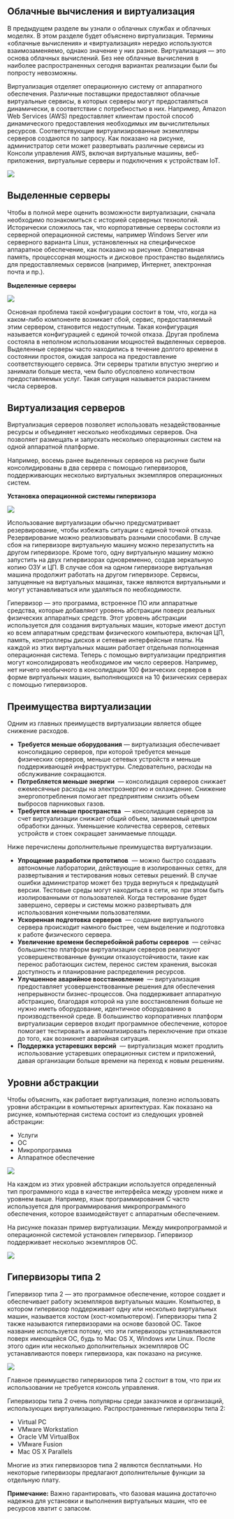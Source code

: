 <!-- 13.2.1 -->
## Облачные вычисления и виртуализация

В предыдущем разделе вы узнали о облачных службах и облачных моделях. В этом разделе будет объяснено виртуализация. Термины «облачные вычисления» и «виртуализация» нередко используются взаимозаменяемо, однако значение у них разное. Виртуализация — это основа облачных вычислений. Без нее облачные вычисления в наиболее распространенных сегодня вариантах реализации были бы попросту невозможны.

Виртуализация отделяет операционную систему от аппаратного обеспечения. Различные поставщики предоставляют облачные виртуальные сервисы, в которых серверы могут предоставляться динамически, в соответствии с потребностью в них. Например, Amazon Web Services (AWS) предоставляет клиентам простой способ динамического предоставления необходимых им вычислительных ресурсов. Соответствующие виртуализированные экземпляры серверов создаются по запросу. Как показано на рисунке, администратор сети может развертывать различные сервисы из Консоли управления AWS, включая виртуальные машины, веб-приложения, виртуальные серверы и подключения к устройствам IoT.

![](./assets/13.2.1.png)

<!--
The figure shows the Amazon Web Services Management Console. There are four sections on the AWS Management Console: AWS Services, Build a solution, Access on the go, and Explore AWS. Under AWS services is the option to search services by entering names, keywords or acronyms. Under Build a solution are options to launch a virtual machine, build a web app, build using virtual servers, or connect an IoT device. Under access on the go is a link to download the management console mobile app. Under Explore AWS are options to click on links to learn about AWS global summits, Amazon RDS, Open distro for Elasticsearch, and Amazon Sagemaster. 
-->

<!-- 13.2.2 -->
## Выделенные серверы

Чтобы в полной мере оценить возможности виртуализации, сначала необходимо познакомиться с историей серверных технологий. Исторически сложилось так, что корпоративные серверы состояли из серверной операционной системы, например Windows Server или серверного варианта Linux, установленных на специфическое аппаратное обеспечение, как показано на рисунке. Оперативная память, процессорная мощность и дисковое пространство выделялись для предоставляемых сервисов (например, Интернет, электронная почта и пр.).

**Выделенные серверы**

![](./assets/13.2.2.png)
<!-- /courses/ensa-dl/ae8eb398-34fd-11eb-ba19-f1886492e0e4/aeb65fda-34fd-11eb-ba19-f1886492e0e4/assets/c70d7da2-1c46-11ea-af56-e368b99e9723.svg -->

<!--
На рисунке показаны различные выделенные серверы и их аппаратные и операционные системы. На рисунке показаны восемь различных серверов: веб-сервер, почтовый сервер, SQL-сервер, файловый сервер, DHCP-сервер, сервер Active Directory, AAA-сервер Radius и сервер управления сетью. Все, кроме сервера AAA Radius и сервера управления сетью, работают под управлением ОС Windows, последняя работает под управлением ОС Linux. Все серверы имеют следующее оборудование: CPU, Memory, NIC и Disk.
-->

Основная проблема такой конфигурации состоит в том, что, когда на каком-либо компоненте возникает сбой, сервис, предоставляемый этим сервером, становится недоступным. Такая конфигурация называется конфигурацией с единой точкой отказа. Другая проблема состояла в неполном использовании мощностей выделенных серверов. Выделенные серверы часто находились в течение долгого времени в состоянии простоя, ожидая запроса на предоставление соответствующего сервиса. Эти серверы тратили впустую энергию и занимали больше места, чем было обусловлено количеством предоставляемых услуг. Такая ситуация называется разрастанием числа серверов.

<!-- 13.2.3 -->
## Виртуализация серверов

Виртуализация серверов позволяет использовать незадействованные ресурсы и объединяет несколько необходимых серверов. Она позволяет размещать и запускать несколько операционных систем на одной аппаратной платформе.

Например, восемь ранее выделенных серверов на рисунке были консолидированы в два сервера с помощью гипервизоров, поддерживающих несколько виртуальных экземпляров операционных систем.

**Установка операционной системы гипервизора**

![](./assets/13.2.3.png)
<!-- /courses/ensa-dl/ae8eb398-34fd-11eb-ba19-f1886492e0e4/aeb65fda-34fd-11eb-ba19-f1886492e0e4/assets/c70edd30-1c46-11ea-af56-e368b99e9723.svg -->

<!--
На рисунке приведен пример объединения восьми различных выделенных серверов в два сервера. На рисунке используются две ветвящихся диаграммы. Начиная снизу, сервер 1 имеет аппаратное обеспечение с гипервизором сверху, ветвящихся от гипервизора четыре операционных системы Windows. В верхней части первой ОС Windows является веб-сервер. Поверх второй ОС Windows является сервер электронной почты. Поверх третьей ОС Windows является SQL-сервер. В верхней части четвертой ОС Windows является файловый сервер. Начиная снизу, сервер 2 имеет аппаратное обеспечение с гипервизором сверху, ветвящихся от гипервизора четыре операционных системы Windows. Поверх первой ОС Windows является DHCP-сервер. В верхней части второй ОС Windows находится активный сервер каталогов. Поверх третьей ОС Windows является RADIUS-сервер. В верхней части четвертой ОС Windows является сервер управления сетью. 
-->

Использование виртуализации обычно предусматривает резервирование, чтобы избежать ситуации с единой точкой отказа. Резервирование можно реализовывать разными способами. В случае сбоя на гипервизоре виртуальную машину можно перезапустить на другом гипервизоре. Кроме того, одну виртуальную машину можно запустить на двух гипервизорах одновременно, создав зеркальную копию ОЗУ и ЦП. В случае сбоя на одном гипервизоре виртуальная машина продолжит работать на другом гипервизоре. Сервисы, запущенные на виртуальных машинах, также являются виртуальными и могут устанавливаться или удаляться по необходимости.

Гипервизор — это программа, встроенное ПО или аппаратные средства, которые добавляют уровень абстракции поверх реальных физических аппаратных средств. Этот уровень абстракции используется для создания виртуальных машин, которые имеют доступ ко всем аппаратным средствам физического компьютера, включая ЦП, память, контроллеры дисков и сетевые интерфейсные платы. На каждой из этих виртуальных машин работает отдельная полноценная операционная система. Теперь с помощью виртуализации предприятия могут консолидировать необходимое им число серверов. Например, нет ничего необычного в консолидации 100 физических серверов в форме виртуальных машин, выполняющихся на 10 физических серверах с помощью гипервизоров.

<!-- 13.2.4 -->
## Преимущества виртуализации

Одним из главных преимуществ виртуализации является общее снижение расходов.

* **Требуется меньше оборудования** — виртуализация обеспечивает консолидацию серверов, при которой требуется меньше физических серверов, меньше сетевых устройств и меньше поддерживающей инфраструктуры. Следовательно, расходы на обслуживание сокращаются.
* **Потребляется меньше энергии**  — консолидация серверов снижает ежемесячные расходы на электроэнергию и охлаждение. Снижение энергопотребления помогает предприятиям снизить объем выбросов парниковых газов.
* **Требуется меньше пространства**  — консолидация серверов за счет виртуализации снижает общий объем, занимаемый центром обработки данных. Уменьшение количества серверов, сетевых устройств и стоек сокращает занимаемые площади.

Ниже перечислены дополнительные преимущества виртуализации.

* **Упрощение разработки прототипов**  — можно быстро создавать автономные лаборатории, действующие в изолированных сетях, для развертывания и тестирования новых сетевых решений. В случае ошибки администратор может без труда вернуться к предыдущей версии. Тестовые среды могут находиться в сети, но при этом быть изолированными от пользователей. Когда тестирование будет завершено, серверы и системы можно развертывать для использования конечными пользователями.
* **Ускоренная подготовка серверов**  — создание виртуального сервера происходит намного быстрее, чем выделение и подготовка к работе физического сервера.
* **Увеличение времени бесперебойной работы серверов**  — сейчас большинство платформ виртуализации серверов реализуют усовершенствованные функции отказоустойчивости, такие как перенос работающих систем, перенос систем хранения, высокая доступность и планирование распределения ресурсов.
* **Улучшенное аварийное восстановление**  — виртуализация предоставляет усовершенствованные решения для обеспечения непрерывности бизнес-процессов. Она поддерживает аппаратную абстракцию, благодаря которой на узле восстановления больше не нужно иметь оборудование, идентичное оборудованию в производственной среде. В большинство корпоративных платформ виртуализации серверов входит программное обеспечение, которое помогает тестировать и автоматизировать переключение при отказе до того, как возникнет аварийная ситуация.
* **Поддержка устаревших версий**  — виртуализация может продлить использование устаревших операционных систем и приложений, давая организации больше времени на переход к новым решениям.

<!-- 13.2.5 -->
## Уровни абстракции

Чтобы объяснить, как работает виртуализация, полезно использовать уровни абстракции в компьютерных архитектурах. Как показано на рисунке, компьютерная система состоит из следующих уровней абстракции:

* Услуги
* ОС
* Микропрограмма
* Аппаратное обеспечение

![](./assets/13.2.5-1.png)
<!-- /courses/ensa-dl/ae8eb398-34fd-11eb-ba19-f1886492e0e4/aeb65fda-34fd-11eb-ba19-f1886492e0e4/assets/c70feea2-1c46-11ea-af56-e368b99e9723.svg -->

<!--
На рисунке показаны уровни абстракции в компьютерной системе. Уровнями являются службы (веб-серверы, серверы электронной почты и файловые серверы. ), Операционная система, прошивка (ROM) и аппаратное обеспечение (процессор, память, сетевая плата и диск).
-->

На каждом из этих уровней абстракции используется определенный тип программного кода в качестве интерфейса между уровнем ниже и уровнем выше. Например, язык программирования C часто используется для программирования микропрограммного обеспечения, которое взаимодействует с аппаратным обеспечением.

На рисунке показан пример виртуализации. Между микропрограммой и операционной системой установлен гипервизор. Гипервизор поддерживает несколько экземпляров ОС.

![](./assets/13.2.5-2.png)
<!-- /courses/ensa-dl/ae8eb398-34fd-11eb-ba19-f1886492e0e4/aeb65fda-34fd-11eb-ba19-f1886492e0e4/assets/c71063d0-1c46-11ea-af56-e368b99e9723.svg -->

<!--
На рисунке приведен пример уровней виртуализации и абстракции. Уровни, начинающиеся снизу: Оборудование (CPU, Memory, NIC и Disk), прошивка (ROM), гипервизор, ОС и сервис. Рисунок разветвляется на 3 ветви после гипервизора. Три ветви состоят из операционной системы и сервисов. Сервисами являются веб-сервер, сервер электронной почты и файловый сервер.
-->

<!-- 13.2.6 -->
## Гипервизоры типа 2

Гипервизор типа 2 — это программное обеспечение, которое создает и обеспечивает работу экземпляров виртуальных машин. Компьютер, в котором гипервизор поддерживает одну или несколько виртуальных машин, называется хостом (хост-компьютером). Гипервизоры типа 2 также называются гипервизорами на основе базовой ОС. Такое название используется потому, что эти гипервизоры устанавливаются поверх имеющейся ОС, будь то Mac OS X, Windows или Linux. После этого один или несколько дополнительных экземпляров ОС устанавливаются поверх гипервизора, как показано на рисунке.

![](./assets/13.2.6.png)
<!-- /courses/ensa-dl/ae8eb398-34fd-11eb-ba19-f1886492e0e4/aeb65fda-34fd-11eb-ba19-f1886492e0e4/assets/c710d902-1c46-11ea-af56-e368b99e9723.svg -->

<!--
На рисунке показан гипервизор типа 2 на главном компьютере. Начиная снизу, хост имеет аппаратное обеспечение с операционной системой сверху, операционная система имеет гипервизор сверху, ветвящихся от гипервизора 3 операционные системы: ОС Windows, ОС Linux и ОС Unix. 
-->

Главное преимущество гипервизоров типа 2 состоит в том, что при их использовании не требуется консоль управления.

Гипервизоры типа 2 очень популярны среди заказчиков и организаций, использующих виртуализацию. Распространенные гипервизоры типа 2:

* Virtual PC
* VMware Workstation
* Oracle VM VirtualBox
* VMware Fusion
* Mac OS X Parallels

Многие из этих гипервизоров типа 2 являются бесплатными. Но некоторые гипервизоры предлагают дополнительные функции за отдельную плату.

**Примечание:** Важно гарантировать, что базовая машина достаточно надежна для установки и выполнения виртуальных машин, что ее ресурсов хватит с запасом.

<!-- 13.2.7 -->
<!-- quiz -->


